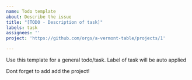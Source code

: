 ```yaml
---
name: Todo template
about: Describe the issue
title: "[TODO - Description of task]"
labels: task
assignees: ''
project: 'https://github.com/orgs/a-vermont-table/projects/1'

---
```


Use this template for a general todo/task. Label of task will be auto applied

Dont forget to add add the project!
